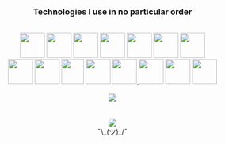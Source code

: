 <div align='center'>
  <h3>Technologies I use in no particular order</h3>
</div>
<br>

<div align='center'>
  <a href="https://www.typescriptlang.org/"><img src="https://devicon-website.vercel.app/api/typescript/original.svg" width="50" height="50"></a>
  <a href="https://flutter.dev/"><img src="https://devicon-website.vercel.app/api/flutter/original.svg" width="50" height="50"></a>
  <a href="https://svelte.dev/"><img src="https://devicon-website.vercel.app/api/svelte/original.svg" width="50" height="50"></a>
  <a href="https://www.cplusplus.com/"><img src="https://devicon-website.vercel.app/api/cplusplus/original.svg" width="50" height="50"></a>
  <a href="https://bun.sh/"><img src="https://bun.sh/logo.svg" width="50" height="50"></a>
  <a href="https://tailwindcss.com/"><img src="https://devicon-website.vercel.app/api/tailwindcss/plain.svg" width="50" height="50"></a>
  <a href="https://qiskit.org/">
    <picture>
      <source media="(prefers-color-scheme: dark)" srcset="https://github-readme-stats-azomwastakens-projects.vercel.app/logos.png" width="50" height="50">
      <img src="https://upload.wikimedia.org/wikipedia/commons/5/51/Qiskit-Logo.svg" width="50" height="50">
    </picture>
  </a>
</div>

<div align='center'>
  <a href="https://www.java.com/"><img src="https://devicon-website.vercel.app/api/java/original.svg" width="50" height="50"></a>
  <a href="https://www.linux.org/"><img src="https://devicon-website.vercel.app/api/linux/original.svg" width="50" height="50"></a>
  <a href="https://neovim.io/"><img src="https://upload.wikimedia.org/wikipedia/commons/thumb/3/3a/Neovim-mark.svg/492px-Neovim-mark.svg.png" width="45" height="50"></a>
  <a href="https://www.docker.com/"><img src="https://devicon-website.vercel.app/api/docker/original.svg" width="50" height="50"></a>
  <a href="https://www.latex-project.org/">
    <picture>
      <source media="(prefers-color-scheme: dark)" srcset="https://devicon-website.vercel.app/api/latex/original.svg?color=%23FFFFFF" width="50" height="50">
      <img src="https://devicon-website.vercel.app/api/latex/original.svg" width="50" height="50">
    </picture>
  </a>
  <a href="https://www.python.org/"><img src="https://devicon-website.vercel.app/api/python/original.svg" width="50" height="50"></a>
  <a href="https://www.javascript.com/"><img src="https://devicon-website.vercel.app/api/javascript/original.svg" width="50" height="50"></a>
  <a href="https://developer.mozilla.org/en-US/docs/Web/HTML"><img src="https://devicon-website.vercel.app/api/html5/original.svg" width="50" height="50"></a>
</div>


<br>

<div align='center'>
    <img src='https://github-readme-stats-azomwastakens-projects.vercel.app/api?username=azomDev&card_width=500&show_icons=true&count_private=true&hide_title=true&theme=transparent&hide_border=true&include_all_commits=true'>
</div>


<br>
<br>

<div align='center'>
  <img src="https://komarev.com/ghpvc/?username=azomDev&color=gray">
  <br>
¯\_(ツ)_/¯
</div>
